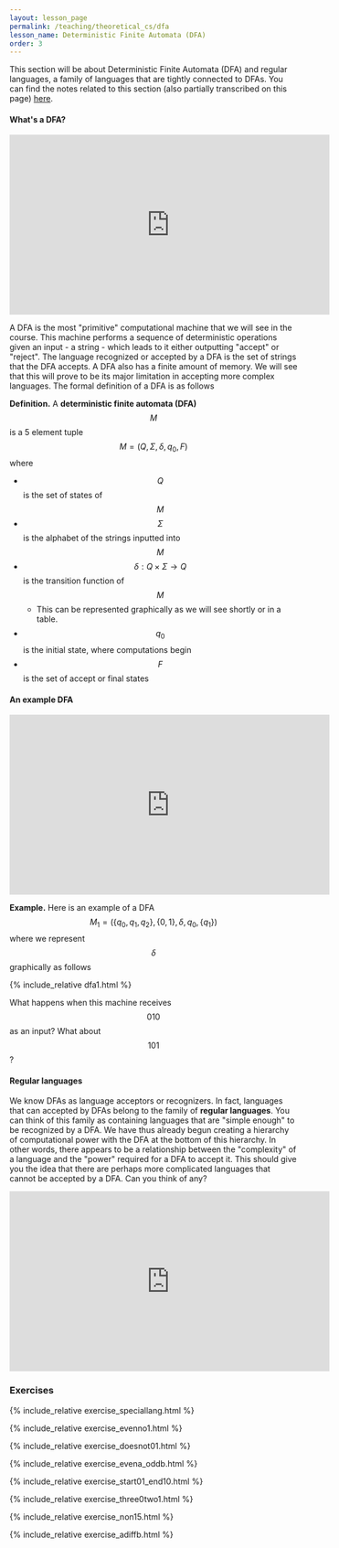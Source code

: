```yaml
---
layout: lesson_page
permalink: /teaching/theoretical_cs/dfa
lesson_name: Deterministic Finite Automata (DFA)
order: 3
---
```


This section will be about Deterministic Finite Automata (DFA) and regular languages, a family of languages that are tightly connected to DFAs. You can find the notes related to this section (also partially transcribed on this page) [here](dfa.pdf).

<h4>What's a DFA?</h4>

<iframe width="560" height="315" src="https://www.youtube.com/embed/O1u3JiM6YKg" title="YouTube video player" frameborder="0" allow="accelerometer; autoplay; clipboard-write; encrypted-media; gyroscope; picture-in-picture" allowfullscreen></iframe>


A DFA is the most "primitive" computational machine that we will see in the course. This machine performs a sequence of deterministic operations given an input - a string - which leads to it either outputting "accept" or "reject". The language recognized or accepted by a DFA is the set of strings that the DFA accepts. A DFA also has a finite amount of memory. We will see that this will prove to be its major limitation in accepting more complex languages. The formal definition of a DFA is as follows

**Definition.** A **deterministic finite automata (DFA)** $$M$$ is a 5 element tuple $$M = (Q, \Sigma, \delta, q_0, F)$$ where
- $$Q$$ is the set of states of $$M$$
- $$\Sigma$$ is the alphabet of the strings inputted into $$M$$
- $$\delta: Q \times \Sigma \rightarrow Q$$ is the transition function of $$M$$
	- This can be represented graphically as we will see shortly or in a table.
- $$q_0$$ is the initial state, where computations begin
- $$F$$ is the set of accept or final states

<h4>An example DFA</h4>

<iframe width="560" height="315" src="https://www.youtube.com/embed/i5jqe-4-VRU" title="YouTube video player" frameborder="0" allow="accelerometer; autoplay; clipboard-write; encrypted-media; gyroscope; picture-in-picture" allowfullscreen></iframe>


**Example.** Here is an example of a DFA $$M_1 = (\{q_0, q_1, q_2\}, \{0,1\}, \delta, q_0, \{q_1\})$$ where we represent $$\delta$$ graphically as follows

{% include_relative dfa1.html %}

What happens when this machine receives $$ 010 $$ as an input? What about $$ 101 $$?

<h4>Regular languages</h4>

We know DFAs as language acceptors or recognizers. In fact, languages that can accepted by DFAs belong to the family of **regular languages**. You can think of this family as containing languages that are "simple enough" to be recognized by a DFA. We have thus already begun creating a hierarchy of computational power with the DFA at the bottom of this hierarchy. In other words, there appears to be a relationship between the "complexity" of a language and the "power" required for a DFA to accept it. This should give you the idea that there are perhaps more complicated languages that cannot be accepted by a DFA. Can you think of any?

<iframe width="560" height="315" src="https://www.youtube.com/embed/Qz7auCVtsis" title="YouTube video player" frameborder="0" allow="accelerometer; autoplay; clipboard-write; encrypted-media; gyroscope; picture-in-picture" allowfullscreen></iframe>


### Exercises

{% include_relative exercise_speciallang.html %}

{% include_relative exercise_evenno1.html %}

{% include_relative exercise_doesnot01.html %}

{% include_relative exercise_evena_oddb.html %}

{% include_relative exercise_start01_end10.html %}

{% include_relative exercise_three0two1.html %}

{% include_relative exercise_non15.html %}

{% include_relative exercise_adiffb.html %}
